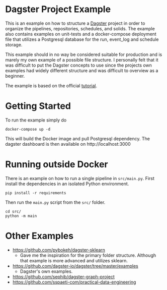 # Dagster Project Example

This is an example on how to structure a [Dagster] project in order to organize
the pipelines, repositories, schedules, and solids. The example also contains
examples on unit-tests and a docker-compose deployment file that utilizes a
Postgresql database for the run, event_log and schedule storage.

This example should in no way be considered suitable for production and is
marely my own example of a possible file structure. I personally felt that it
was difficult to put the Dagster concepts to use since the projects own examples
had widely different structure and was difficult to overview as a beginner.

The example is based on the official [tutorial].

# Getting Started

To run the example simply do

```
docker-compose up -d
```

This will build the Docker image and pull Postgresql dependency. The dagster
dashboard is then available on http://localhost:3000

# Running outside Docker

There is an example on how to run a single pipeline in `src/main.py`. First
install the dependencies in an isolated Python environment.

```
pip install -r requirements
```

Then run the `main.py` script from the `src/` folder.

```
cd src/
python -m main
```

# Other Examples

- https://github.com/pybokeh/dagster-sklearn
    - Gave me the inspiration for the primary folder structure. Although that
      example is more advanced and utilizes sklearn.
- https://github.com/dagster-io/dagster/tree/master/examples
    - Dagster's own examples.
- https://github.com/sephib/dagster-graph-project
- https://github.com/sspaeti-com/practical-data-engineering

[Dagster]:(https://dagster.io/)
[tutorial]:(https://docs.dagster.io/tutorial)
